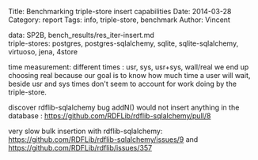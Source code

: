 Title: Benchmarking triple-store insert capabilities
Date: 2014-03-28
Category: report
Tags: info, triple-store, benchmark
Author: Vincent

data: SP2B, bench_results/res_iter-insert.md    
triple-stores: postgres, postgres-sqlalchemy, sqlite, sqlite-sqlalchemy, virtuoso, jena, 4store

time measurement: different times : usr, sys, usr+sys, wall/real
we end up choosing real because our goal is to know how much time a user will wait, beside usr and sys times don't seem
to account for work doing by the triple-store.

discover rdflib-sqlalchemy bug addN() would not insert anything in the database : https://github.com/RDFLib/rdflib-sqlalchemy/pull/8

very slow bulk insertion with rdflib-sqlalchemy: https://github.com/RDFLib/rdflib-sqlalchemy/issues/9
and https://github.com/RDFLib/rdflib/issues/357

